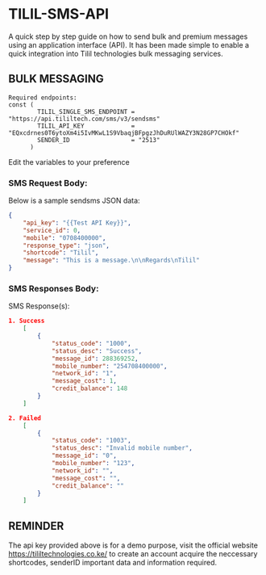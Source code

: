 # TILIL-SMS-API
A quick step by step guide on how to send bulk and premium messages using an application interface (API). It has been made simple to enable a quick integration into Tilil technologies bulk messaging services.

## BULK MESSAGING
```
Required endpoints:
const (
	    TILIL_SINGLE_SMS_ENDPOINT = "https://api.tililtech.com/sms/v3/sendsms"
	    TILIL_API_KEY             = "EQxcdrnes0T6ytoXm4i5IvMKwL1S9VbaqjBFpgzJhDuRUlWAZY3N28GP7CHOkf"
	    SENDER_ID                 = "2513"
      )
```

Edit the variables to your preference

### SMS Request Body:
Below is a sample sendsms JSON data:

```json
{
    "api_key": "{{Test API Key}}",
    "service_id": 0,
    "mobile": "0708400000",
    "response_type": "json",
    "shortcode": "Tilil",
    "message": "This is a message.\n\nRegards\nTilil"
}
```

### SMS Responses Body:
SMS Response(s):
```json
1. Success
    [
        {
            "status_code": "1000",
            "status_desc": "Success",
            "message_id": 288369252,
            "mobile_number": "254708400000",
            "network_id": "1",
            "message_cost": 1,
            "credit_balance": 148
        }
    ]

2. Failed
    [
        {
            "status_code": "1003",
            "status_desc": "Invalid mobile number",
            "message_id": "0",
            "mobile_number": "123",
            "network_id": "",
            "message_cost": "",
            "credit_balance": ""
        }
    ]
```

## REMINDER

The api key provided above is for a demo purpose, visit the official website https://tililtechnologies.co.ke/ to create an account acquire the neccessary shortcodes, senderID important data and information required.
